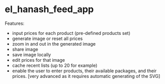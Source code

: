 # el_hanash_feed_app

Features:
- input prices for each product (pre-defined products set)
- generate image or reset all prices
- zoom in and out in the generated image
- share image
- save image locally
- edit prices for that image
- cache recent lists (up to 20 for example)
- enable the user to enter products, their available packages, and their prices. [very advanced as it requires automatic generating of the SVG]
